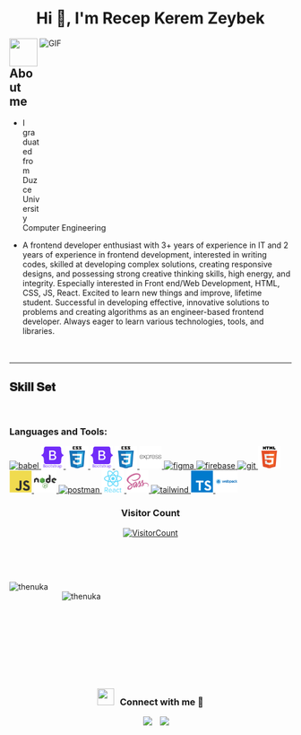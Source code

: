 
<h1 align="center">Hi 👋, I'm Recep Kerem Zeybek</h1>

<img align="right" alt="GIF" src="https://user-images.githubusercontent.com/74038190/212748842-9fcbad5b-6173-4175-8a61-521f3dbb7514.gif" width="450px" height="320px" />

<img align="left" src = "https://user-images.githubusercontent.com/63050133/156777293-72a6e681-2582-4a9d-ad92-09d1181d47c7.gif" width = 50px height=50px>
<h2 align="left" font-weight="bold">About me</h2>  




- I graduated from Duzce University Computer Engineering

- A frontend developer enthusiast with 3+ years of experience in IT and 2 years of experience in frontend development, interested in writing codes, skilled at developing complex solutions, creating responsive designs, and possessing strong creative thinking skills, high energy, and integrity. Especially interested in Front end/Web Development, HTML, CSS, JS, React. Excited to learn new things and improve, lifetime student. Successful in developing effective, innovative solutions to problems and creating algorithms as an engineer-based frontend developer. Always eager to learn various technologies, tools, and libraries.
<br><br><br>

<hr>
<h2 font-weight="bold">𝐒𝐤𝐢𝐥𝐥 𝐒𝐞𝐭</h2>
<br>


<h3 align="left">Languages and Tools:</h3>
<p align="left"> <a href="https://babeljs.io/" target="_blank" rel="noreferrer"> <img src="https://www.vectorlogo.zone/logos/babeljs/babeljs-icon.svg" alt="babel" width="40" height="40"/> </a> <a href="https://getbootstrap.com" target="_blank" rel="noreferrer"> <img src="https://raw.githubusercontent.com/devicons/devicon/master/icons/bootstrap/bootstrap-plain-wordmark.svg" alt="bootstrap" width="40" height="40"/> </a> <a href="https://www.w3schools.com/css/" target="_blank" rel="noreferrer"> <img src="https://raw.githubusercontent.com/devicons/devicon/master/icons/css3/css3-original-wordmark.svg" alt="css3" width="40" height="40"/> </a> <a href="https://expressjs.com" target="_blank" rel="noreferrer"> <img src="https://raw.githubusercontent.com/devicons/devicon/master/icons/bootstrap/bootstrap-plain-wordmark.svg" alt="bootstrap" width="40" height="40"/> </a> <a href="https://www.w3schools.com/css/" target="_blank" rel="noreferrer"> <img src="https://raw.githubusercontent.com/devicons/devicon/master/icons/css3/css3-original-wordmark.svg" alt="css3" width="40" height="40"/> </a> <a href="https://expressjs.com" target="_blank" rel="noreferrer"> <img src="https://raw.githubusercontent.com/devicons/devicon/master/icons/express/express-original-wordmark.svg" alt="express" width="40" height="40"/> </a> <a href="https://www.figma.com/" target="_blank" rel="noreferrer"> <img src="https://www.vectorlogo.zone/logos/figma/figma-icon.svg" alt="figma" width="40" height="40"/> </a> <a href="https://firebase.google.com/" target="_blank" rel="noreferrer"> <img src="https://www.vectorlogo.zone/logos/firebase/firebase-icon.svg" alt="firebase" width="40" height="40"/> </a> <a href="https://git-scm.com/" target="_blank" rel="noreferrer"> <img src="https://www.vectorlogo.zone/logos/git-scm/git-scm-icon.svg" alt="git" width="40" height="40"/> </a> <a href="https://www.w3.org/html/" target="_blank" rel="noreferrer"> <img src="https://raw.githubusercontent.com/devicons/devicon/master/icons/html5/html5-original-wordmark.svg" alt="html5" width="40" height="40"/> </a> <a href="https://developer.mozilla.org/en-US/docs/Web/JavaScript" target="_blank" rel="noreferrer"> <img src="https://raw.githubusercontent.com/devicons/devicon/master/icons/javascript/javascript-original.svg" alt="javascript" width="40" height="40"/> </a> <a href="https://nodejs.org" target="_blank" rel="noreferrer"> <img src="https://raw.githubusercontent.com/devicons/devicon/master/icons/nodejs/nodejs-original-wordmark.svg" alt="nodejs" width="40" height="40"/> </a> <a href="https://postman.com" target="_blank" rel="noreferrer"> <img src="https://www.vectorlogo.zone/logos/getpostman/getpostman-icon.svg" alt="postman" width="40" height="40"/> </a> <a href="https://reactjs.org/" target="_blank" rel="noreferrer"> <img src="https://raw.githubusercontent.com/devicons/devicon/master/icons/react/react-original-wordmark.svg" alt="react" width="40" height="40"/> </a> <a href="https://sass-lang.com" target="_blank" rel="noreferrer"> <img src="https://raw.githubusercontent.com/devicons/devicon/master/icons/sass/sass-original.svg" alt="sass" width="40" height="40"/> </a> <a href="https://tailwindcss.com/" target="_blank" rel="noreferrer"> <img src="https://www.vectorlogo.zone/logos/tailwindcss/tailwindcss-icon.svg" alt="tailwind" width="40" height="40"/> </a> <a href="https://www.typescriptlang.org/" target="_blank" rel="noreferrer"> <img src="https://raw.githubusercontent.com/devicons/devicon/master/icons/typescript/typescript-original.svg" alt="typescript" width="40" height="40"/> </a> <a href="https://webpack.js.org" target="_blank" rel="noreferrer"> <img src="https://raw.githubusercontent.com/devicons/devicon/d00d0969292a6569d45b06d3f350f463a0107b0d/icons/webpack/webpack-original-wordmark.svg" alt="webpack" width="40" height="40"/> </a> </p>
 <h3 align="center">Visitor Count</h3>
<a align="center" href="https://profile-counter.glitch.me/{RecepKeremZeybek}/count.svg">
  
 ![VisitorCount](https://profile-counter.glitch.me/{RecepKeremZeybek}/count.svg)  
  
</a>



 

<br>
<br>
<br>






<p>
 <img align="left" src="https://github-readme-stats.vercel.app/api/top-langs?username=RecepKeremZeybek&langs_count=10&show_icons=true&locale=en&layout=compact&theme=chartreuse-dark" alt="thenuka"  width="350"/>
</p>
<p>&nbsp;<img align="right" src="https://github-readme-stats.vercel.app/api?username=RecepKeremZeybek&show_icons=true&locale=en&theme=chartreuse-dark" alt="thenuka" width="410"/>
</p>


<br/>
<br/>
<br/>
<br/>
<br/>
<br/>
<br/>
<br/>

<h3 align="center" > <img src="https://media.giphy.com/media/iY8CRBdQXODJSCERIr/giphy.gif" width="30" height="30" style="margin-right: 10px;">Connect with me 🤝 </h3>



 <div align="center"  class="icons-social" style="margin-left: 10px;">
        <a style="margin-left: 10px;"  target="_blank" href="https://www.linkedin.com/in/recepkeremzeybek/">
			<img src="https://img.icons8.com/doodle/40/000000/linkedin--v2.png" ></a>
	   <a style="margin-left: 10px;" target="_blank" href="https://www.instagram.com/keremzybk/">
			<img src="https://img.icons8.com/doodle/40/000000/instagram-new--v2.png"></a>
    
  
    

 </div>


